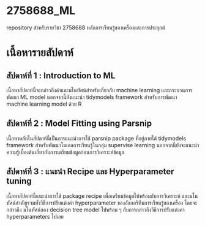 # 2758688_ML
repository สำหรับรายวิชา 2758688 หลักการเรียนรู้ของเครื่องและการประยุกต์


# เนื้อหารายสัปดาห์

## สัปดาห์ที่ 1 : Introduction to ML
เนื้อหาสัปดาห์นี้จะกล่าวถึงคำและมโนทัศน์สำหรับเกี่ยวกับ machine learning และกระบวนการพัฒนา ML model นอกจากนี้ยังแนะนำ tidymodels framework สำหรับการพัฒนา machine learning model ด้วย R

## สัปดาห์ที่ 2 : Model Fitting using Parsnip
เนื้่อหาหลักในสัปดาห์นี้เป็นการแนะนำการใช้ parsnip package ที่อยู่ภายใต้ tidymodels framework สำหรับพัฒนาโมเดลการเรียนรู้ในกลุ่ม supervise learning นอกจากนี้ยังจะแนะนำความรู้เบื้องต้นเกี่ยวกับการเตรียมข้อมูลก่อนการวิเคราะห์ข้อมูล

## สัปดาห์ที่ 3 : แนะนำ Recipe และ Hyperparameter tuning
เนื้อหาสัปดาห์นี้แนะนำการใช้ package recipe เพื่อเตรียมข้อมูลให้พร้อมกับการวิเคราะห์ และมโนทัศน์สำคัญรวมทั้งวิธีการปรับแต่งค่า hyperparameter ของอัลกอริทึมการเรียนรู้ของเครื่อง โดยจะกล่าวถึง มโนทัศน์ของ decision tree model ไปพร้อม ๆ กับการกล่าวถึงวิธีการปรับแต่งค่า hyperparameters ไปเลย
